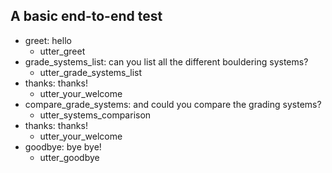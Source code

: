 ## A basic end-to-end test
* greet: hello
  - utter_greet
* grade_systems_list: can you list all the different bouldering systems?
  - utter_grade_systems_list
* thanks: thanks!
  - utter_your_welcome
* compare_grade_systems: and could you compare the grading systems?
  - utter_systems_comparison
* thanks: thanks!
  - utter_your_welcome
* goodbye: bye bye!
  - utter_goodbye
